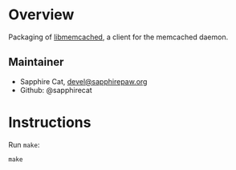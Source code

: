 Overview
========

Packaging of [libmemcached](http://libmemcached.org/libMemcached.html), a client for the memcached daemon.

Maintainer
----------

* Sapphire Cat, devel@sapphirepaw.org
* Github: @sapphirecat


Instructions
============

Run `make`:

```
make
```
